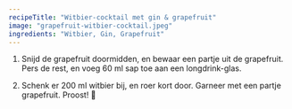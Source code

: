 ```yaml
---
recipeTitle: "Witbier-cocktail met gin & grapefruit"
image: "grapefruit-witbier-cocktail.jpeg"
ingredients: "Witbier, Gin, Grapefruit"
---
```

1. Snijd de grapefruit doormidden, en bewaar een partje uit de grapefruit. Pers de rest, en voeg 60 ml sap toe aan een longdrink-glas.

2. Schenk er 200 ml witbier bij, en roer kort door. Garneer met een partje grapefruit. Proost! 🍹
